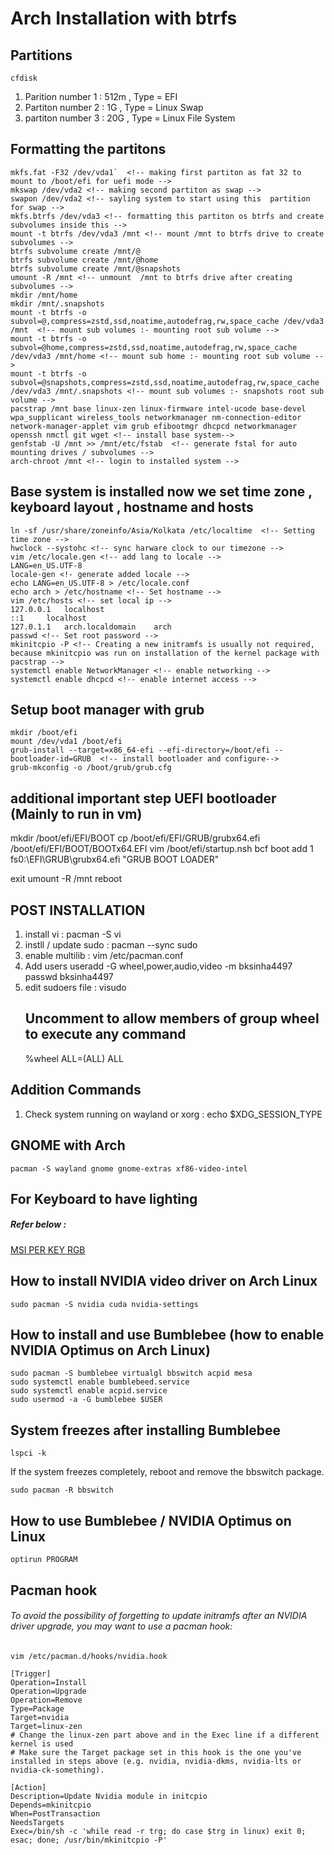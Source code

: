 # Arch Installation with btrfs
## Partitions
`cfdisk`
1. Parition number 1 : 512m , Type = EFI
2. Partiton number 2 : 1G , Type = Linux Swap
3. partiton number 3 : 20G , Type = Linux File System
## Formatting the partitons
```
mkfs.fat -F32 /dev/vda1`  <!-- making first partiton as fat 32 to mount to /boot/efi for uefi mode -->
mkswap /dev/vda2 <!-- making second partiton as swap -->
swapon /dev/vda2 <!-- sayling system to start using this  partition for swap -->
mkfs.btrfs /dev/vda3 <!-- formatting this partiton os btrfs and create subvolumes inside this -->
mount -t btrfs /dev/vda3 /mnt <!-- mount /mnt to btrfs drive to create subvolumes -->
btrfs subvolume create /mnt/@
btrfs subvolume create /mnt/@home
btrfs subvolume create /mnt/@snapshots
umount -R /mnt <!-- unmount  /mnt to btrfs drive after creating subvolumes -->
mkdir /mnt/home
mkdir /mnt/.snapshots
mount -t btrfs -o subvol=@,compress=zstd,ssd,noatime,autodefrag,rw,space_cache /dev/vda3 /mnt  <!-- mount sub volumes :- mounting root sub volume -->
mount -t btrfs -o subvol=@home,compress=zstd,ssd,noatime,autodefrag,rw,space_cache /dev/vda3 /mnt/home <!-- mount sub home :- mounting root sub volume -->
mount -t btrfs -o subvol=@snapshots,compress=zstd,ssd,noatime,autodefrag,rw,space_cache /dev/vda3 /mnt/.snapshots <!-- mount sub volumes :- snapshots root sub volume -->
pacstrap /mnt base linux-zen linux-firmware intel-ucode base-devel wpa_supplicant wireless_tools networkmanager nm-connection-editor network-manager-applet vim grub efibootmgr dhcpcd networkmanager openssh nmctl git wget <!-- install base system-->
genfstab -U /mnt >> /mnt/etc/fstab  <!-- generate fstal for auto mounting drives / subvolumes -->
arch-chroot /mnt <!-- login to installed system -->
```
## Base system is installed now we set time zone , keyboard layout , hostname and hosts
```
ln -sf /usr/share/zoneinfo/Asia/Kolkata /etc/localtime  <!-- Setting time zone -->
hwclock --systohc <!-- sync harware clock to our timezone -->
vim /etc/locale.gen <!-- add lang to locale -->
LANG=en_US.UTF-8
locale-gen <!- generate added locale -->
echo LANG=en_US.UTF-8 > /etc/locale.conf
echo arch > /etc/hostname <!-- Set hostname -->
vim /etc/hosts <!-- set local ip -->
127.0.0.1	localhost
::1		localhost
127.0.1.1	arch.localdomain	arch
passwd <!-- Set root password -->
mkinitcpio -P <!-- Creating a new initramfs is usually not required, because mkinitcpio was run on installation of the kernel package with pacstrap -->
systemctl enable NetworkManager <!-- enable networking -->
systemctl enable dhcpcd <!-- enable internet access -->
```
## Setup boot manager with grub
```
mkdir /boot/efi
mount /dev/vda1 /boot/efi
grub-install --target=x86_64-efi --efi-directory=/boot/efi --bootloader-id=GRUB  <!-- install bootloader and configure-->
grub-mkconfig -o /boot/grub/grub.cfg
```

## additional important step  UEFI bootloader (Mainly to run in vm)
<!-- if EFI partiton is mounted at /boot/efi -->
mkdir /boot/efi/EFI/BOOT
cp /boot/efi/EFI/GRUB/grubx64.efi /boot/efi/EFI/BOOT/BOOTx64.EFI
vim /boot/efi/startup.nsh
bcf boot add 1 fs0:\EFI\GRUB\grubx64.efi "GRUB BOOT LOADER"

exit
umount -R /mnt
reboot

## POST INSTALLATION
1. install vi : pacman -S vi
2. instll / update sudo :  pacman --sync sudo
3. enable multilib : vim /etc/pacman.conf
4. Add users
	useradd -G wheel,power,audio,video -m bksinha4497
	passwd bksinha4497
5. edit sudoers file : visudo
	## Uncomment to allow members of group wheel to execute any command
	%wheel ALL=(ALL) ALL
## Addition Commands

1. Check system running on wayland or xorg : echo $XDG_SESSION_TYPE

## GNOME with Arch

`pacman -S wayland gnome gnome-extras xf86-video-intel`

## For Keyboard to have lighting

##### Refer below : 

[MSI PER KEY RGB](https://github.com/bksinha4497/msi-perkeyrgb)


## How to install NVIDIA video driver on Arch Linux 

`sudo pacman -S nvidia cuda nvidia-settings`

## How to install and use Bumblebee (how to enable NVIDIA Optimus on Arch Linux)

```
sudo pacman -S bumblebee virtualgl bbswitch acpid mesa
sudo systemctl enable bumblebeed.service
sudo systemctl enable acpid.service
sudo usermod -a -G bumblebee $USER
```

## System freezes after installing Bumblebee

`lspci -k`

If the system freezes completely, reboot and remove the bbswitch package.

`sudo pacman -R bbswitch`

## How to use Bumblebee / NVIDIA Optimus on Linux

`optirun PROGRAM`

## Pacman hook
###### To avoid the possibility of forgetting to update initramfs after an NVIDIA driver upgrade, you may want to use a pacman hook:

`vim /etc/pacman.d/hooks/nvidia.hook`
```
[Trigger]
Operation=Install
Operation=Upgrade
Operation=Remove
Type=Package
Target=nvidia
Target=linux-zen
# Change the linux-zen part above and in the Exec line if a different kernel is used
# Make sure the Target package set in this hook is the one you've installed in steps above (e.g. nvidia, nvidia-dkms, nvidia-lts or nvidia-ck-something).

[Action]
Description=Update Nvidia module in initcpio
Depends=mkinitcpio
When=PostTransaction
NeedsTargets
Exec=/bin/sh -c 'while read -r trg; do case $trg in linux) exit 0; esac; done; /usr/bin/mkinitcpio -P'
```
